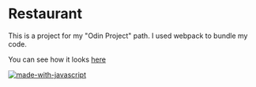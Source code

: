 # Restaurant

This is a project for my "Odin Project" path. I used webpack to bundle my code.

You can see how it looks  [here](https://georgiosdev.github.io/Restaurant/)

[![made-with-javascript](https://img.shields.io/badge/Made%20with-JavaScript-1f425f.svg)](https://www.javascript.com)

